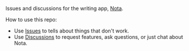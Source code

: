 Issues and discussions for the writing app, [Nota](https://nota.md/).

How to use this repo:

- Use [Issues](https://github.com/notaapp/nota/issues) to tells about things that don't work.  
- Use [Discussions](https://github.com/notaapp/nota/discussions) to request features, ask questions, or just chat about Nota.  
